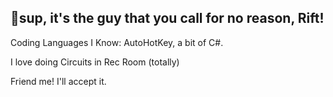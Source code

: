 ## 👋sup, it's the guy that you call for no reason, Rift!

Coding Languages I Know: AutoHotKey, a bit of C#.

I love doing Circuits in Rec Room (totally)

Friend me! I'll accept it.
